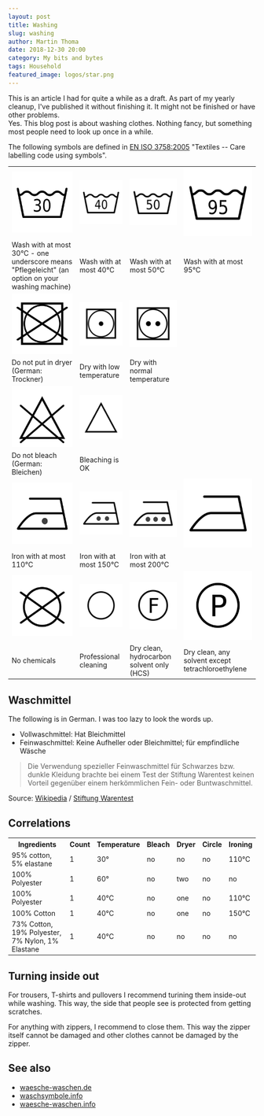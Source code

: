 ```yaml
---
layout: post
title: Washing
slug: washing
author: Martin Thoma
date: 2018-12-30 20:00
category: My bits and bytes
tags: Household
featured_image: logos/star.png
---
```

<div class="info">This is an article I had for quite a while as a draft. As part of my yearly cleanup, I've published it without finishing it. It might not be finished or have other problems.</div>
Yes. This blog post is about washing clothes. Nothing fancy, but something most
people need to look up once in a while.


The following symbols are defined in [EN ISO 3758:2005](https://en.wikipedia.org/wiki/Laundry_symbol)
"Textiles -- Care labelling code using symbols".

<table>
    <tr>
        <td><img src="../images/2018/09/wasching-temp-30-deg.png" alt="Wash with at most 30C." /></td>
        <td><img src="../images/2018/09/wasching-temp-40-deg.png" alt="Wash with at most 40C." /></td>
        <td><img src="../images/2018/09/wasching-temp-50-deg.png" alt="Wash with at most 50C." /></td>
        <td><img src="../images/2018/09/wasching-temp-95-deg.png" alt="Wash with at most 95C." /></td>
    </tr>
    <tr>
        <td>Wash with at most 30°C - one underscore means "Pflegeleicht" (an option on your washing machine)</td>
        <td>Wash with at most 40°C</td>
        <td>Wash with at most 50°C</td>
        <td>Wash with at most 95°C</td>
    </tr>
    <tr>
        <td><img src="../images/2018/09/wasching-dryer-no.png" alt="Do not put in dryer." /></td>
        <td><img src="../images/2018/09/wasching-dryer-low-temp.png" alt="Dry with low temperature." /></td>
        <td><img src="../images/2018/09/wasching-dryer-high-temp.png" alt="You can dry with high temperature." /></td>
        <td>&nbsp;</td>
    </tr>
    <tr>
        <td>Do not put in dryer (German: Trockner)</td>
        <td>Dry with low temperature</td>
        <td>Dry with normal temperature</td>
        <td>&nbsp;</td>
    </tr>
    <tr>
        <td><img src="../images/2018/09/wasching-bleach-not.png" alt="Do not bleech." /></td>
        <td><img src="../images/2018/09/wasching-bleach.png" alt="Bleaching is OK." /></td>
        <td>&nbsp;</td>
        <td>&nbsp;</td>
    </tr>
    <tr>
        <td>Do not bleach (German: Bleichen)</td>
        <td>Bleaching is OK</td>
        <td>&nbsp;</td>
        <td>&nbsp;</td>
    </tr>
    <tr>
        <td><img src="../images/2018/09/wasching-ironing-max-110.png" alt="Iron with at most 110°C" /></td>
        <td><img src="../images/2018/09/wasching-ironing-max-150.png" alt="Iron with at most 150°C" /></td>
        <td><img src="../images/2018/09/wasching-ironing-max-200.png" alt="Iron with at most 200°C" /></td>
        <td><img src="../images/2018/09/wasching-ironing.png" alt="Iron at any temperature / steam" /></td>
    </tr>
    <tr>
        <td>Iron with at most 110°C</td>
        <td>Iron with at most 150°C</td>
        <td>Iron with at most 200°C</td>
        <td>&nbsp;</td>
    </tr>
    <tr>
        <td><img src="../images/2018/09/wasching-chemicals-no.png" alt="No chemicals" /></td>
        <td><img src="../images/2018/09/wasching-chemicals.png" alt="Professional cleaning" /></td>
        <td><img src="../images/2018/09/wasching-chemicals-f.png" alt="Dry clean, hydrocarbon solvent only (HCS)" /></td>
        <td><img src="../images/2018/09/wasching-chemicals-p.png" alt="Dry clean, any solvent except tetrachloroethylene" /></td>
    </tr>
    <tr>
        <td>No chemicals</td>
        <td>Professional cleaning</td>
        <td>Dry clean, hydrocarbon solvent only (HCS)</td>
        <td>Dry clean, any solvent except tetrachloroethylene</td>
    </tr>
</table>


## Waschmittel

<div class="info">The following is in German. I was too lazy to look the words up.</div>

* Vollwaschmittel: Hat Bleichmittel
* Feinwaschmittel: Keine Aufheller oder Bleichmittel; für empfindliche Wäsche

> Die Verwendung spezieller Feinwaschmittel für Schwarzes bzw. dunkle Kleidung
> brachte bei einem Test der Stiftung Warentest keinen Vorteil gegenüber einem
> herkömmlichen Fein- oder Buntwaschmittel.

Source: [Wikipedia](https://de.wikipedia.org/wiki/Feinwaschmittel#cite_ref-15) / [Stiftung Warentest](https://www.test.de/Waschmittel-fuer-Dunkles-Zu-viel-schwarze-Magie-20185-0/)


## Correlations

<table>
    <tr>
        <th>Ingredients</th>
        <th>Count</th>
        <th>Temperature</th>
        <th>Bleach</th>
        <th>Dryer</th>
        <th>Circle</th>
        <th>Ironing</th>
    </tr>
    <tr>
        <td>95% cotton, 5% elastane</td>
        <td>1</td>
        <td>30&deg;</td>
        <td>no</td>
        <td>no</td>
        <td>no</td>
        <td>110°C</td>
    </tr>
    <tr>
        <td>100% Polyester</td>
        <td>1</td>
        <td>60&deg;</td>
        <td>no</td>
        <td>two</td>
        <td>no</td>
        <td>no</td>
    </tr>
    <tr>
        <td>100% Polyester</td>
        <td>1</td>
        <td>40°C</td>
        <td>no</td>
        <td>one</td>
        <td>no</td>
        <td>110°C</td>
    </tr>
    <tr>
        <td>100% Cotton</td>
        <td>1</td>
        <td>40°C</td>
        <td>no</td>
        <td>one</td>
        <td>no</td>
        <td>150°C</td>
    </tr>
    <tr>
        <td>73% Cotton, 19% Polyester, 7% Nylon, 1% Elastane</td>
        <td>1</td>
        <td>40°C</td>
        <td>no</td>
        <td>no</td>
        <td>no</td>
        <td>no</td>
    </tr>
</table>


## Turning inside out

For trousers, T-shirts and pullovers I recommend turining them inside-out while
washing. This way, the side that people see is protected from getting scratches.

For anything with zippers, I recommend to close them. This way the zipper itself
cannot be damaged and other clothes cannot be damaged by the zipper.

## See also

* [waesche-waschen.de](https://www.waesche-waschen.de/)
* [waschsymbole.info](http://waschsymbole.info/)
* [waesche-waschen.info](https://www.waesche-waschen.info/waschsymbole/)
